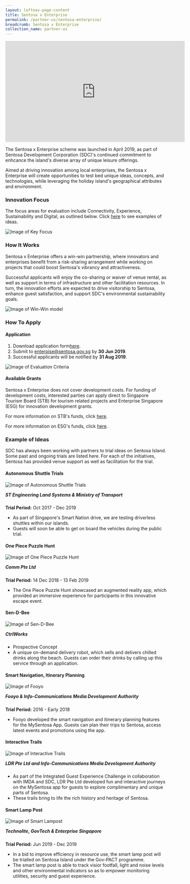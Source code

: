 ```yaml
---
layout: leftnav-page-content
title: Sentosa x Enterprise
permalink: /partner-us/sentosa-enterprise/
breadcrumb: Sentosa x Enterprise
collection_name: partner-us
---
```

<div class="bp-youtube">
  <iframe width="560" height="315" src="https://www.youtube.com/embed/mHbNxeorbvo" frameborder="0" allow="accelerometer; autoplay; encrypted-media; gyroscope; picture-in-picture" allowfullscreen></iframe>
</div>

The Sentosa x Enterprise scheme was launched in April 2019, as part of Sentosa Development Corporation (SDC)'s continued commitment to enhcance the island's diverse array of unique leisure offerings.

Aimed at driving innovation among local enterprises, the Sentosa x Enterprise will create opportunities to test bed unique ideas, concepts, and technologies, while leveraging the holiday island's geographical attributes and environment.

### Innovation Focus
The focus areas for evaluation include Connectivity, Experience, Sustainability and Digital, as outlined below. Click <a href="#example-of-ideas">here</a> to see examples of ideas.

![Image of Key Focus](/images/partner-us/enterprise/inov_focus.png)


### How It Works

Sentosa x Enterprise offers a win-win partnership, where innovators and enterprises benefit from a risk-sharing arrangement while working on projects that could boost Sentosa's vibrancy and attractiveness.

Successful applicants will enjoy the co-sharing or waiver of venue rental, as well as support in terms of infrastructure and other facilitation resources. In turn, the innovation efforts are expected to drive visitorship to Sentosa, enhance guest satisfaction, and support SDC's environmental sustainability goals. 

![Image of Win-Win model](/images/partner-us/enterprise/win_win.png)


### How To Apply

#### Application

<div class="row">
	<div class="col is-6">
    <p>
      <ol>
          <li>Download application form<a href="/resources/extra/enterprise/Sentosa-x-Enterprise-Application-Form.pdf" target="_blank">here</a>.</li>
          <li>Submit to <a href="mailto:enterprise@sentosa.gov.sg">enterpise@sentosa.gov.sg</a> by <strong>30 Jun 2019</strong>.</li>
          <li>Successful applicants will be notified by <strong>31 Aug 2019</strong>.</li>
      </ol>
		</p>
	</div>
  <div class="col is-offset-1 is-5">
		<figure style="margin:0;">
			<img src="/images/partner-us/enterprise/eval_crit.png" alt="Image of Evaluation Criteria"/>
		</figure>
	</div>
</div>

#### Available Grants

Sentosa x Enterprise does not cover development costs. For funding of development costs, interested parties can apply direct to Singapore Tourism Board (STB) for tourism related projects and Enterprise Singapore (ESG) for innovation development grants.

For more information on STB's funds, click <a href="https://www.stb.gov.sg/content/stb/en/assistance-and-licensing/grants-overview.html" target="_blank">here</a>.

For more information on ESG's funds, click <a href="https://www.enterprisesg.gov.sg/financial-assistance/grants" target="_blank">here</a>. 

### Example of Ideas
SDC has always been working with partners to trial ideas on Sentosa Island. Some past and ongoing trials are listed here. For each of the initiatives, Sentosa has provided venue support as well as facilitation for the trial. 



<h4>Autonomous Shuttle Trials</h4>
<div class="row reverse-row-order">
  <div class="col is-offset-1 is-5">
    <figure style="margin:0;">
      <img src="/images/partner-us/enterprise/auto_shuttle.jpg" alt="Image of Autonomous Shuttle Trials"/>
    </figure>
  </div>
  <div class="col is-6">
    <p>
    <h5 style="margin-top:0;">ST Engineering Land Systems & Ministry of Transport</h5>
    <strong>Trial Period:</strong> Oct 2017 - Dec 2019
    <ul>
      <li>As part of Singapore's Smart Nation drive, we are testing driverless shuttles within our islands. </li>
      <li>Guests will soon be able to get on board the vehicles during the public trial.</li>
    </ul>
    </p>
  </div>
</div>
<h4>One Piece Puzzle Hunt</h4>
<div class="row">
  <div class="col is-5">
    <figure style="margin:0;">
      <img src="/images/partner-us/enterprise/one_piece.png" alt="Image of One Piece Puzzle Hunt"/>
    </figure>
  </div>
  <div class="col is-offset-1 is-6">
    <p>
    <h5 style="margin-top:0;">Comm Pte Ltd</h5>
    <strong>Trial Period:</strong> 14 Dec 2018 - 13 Feb 2019
    <ul>
      <li>The One Piece Puzzle Hunt showcased an augmented reality app, which provided an immersive experience for participants in this innovative escape event.</li>
    </ul>
    </p>
  </div>
</div>
<h4>Sen-D-Bee</h4>
<div class="row reverse-row-order">
  <div class="col is-offset-1 is-5">
    <figure style="margin:0;">
      <img src="/images/partner-us/enterprise/sen_d_bee.png" alt="Image of Sen-D-Bee"/>
    </figure>
  </div>
  <div class="col is-6">
    <p>
    <h5 style="margin-top:0;">CtrlWorks</h5>
    <ul>
      <li>Prospective Concept</li>
      <li>A unique on-demand delivery robot, which sells and delivers chilled drinks along the beach. Guests can order their drinks by calling up this service through an application.</li>
    </ul>
    </p>
  </div>
</div>
<h4>Smart Navigation, Itinerary Planning</h4>
<div class="row">
  <div class="col is-5">
    <figure style="margin:0;">
      <img src="/images/partner-us/enterprise/fooyo.png" alt="Image of Fooyo"/>
    </figure>
  </div>
  <div class="col is-offset-1 is-6">
    <p>
    <h5 style="margin-top:0;">Fooyo & Info-Communications Media Development Authority</h5>
    <strong>Trial Period:</strong> 2016 - Early 2018
    <ul>
      <li>Fooyo developed the smart navigation and itinerary planning features for the MySentosa App. Guests can plan their trips to Sentosa, access latest events and promotions using the app.</li>
    </ul>
    </p>
  </div>
</div>
<h4>Interactive Trails</h4>
<div class="row reverse-row-order">
  <div class="col is-offset-1 is-5">
    <figure style="margin:0;">
      <img src="/images/partner-us/enterprise/interactive_trails.jpg" alt="Image of Interactive Trails"/>
    </figure>
  </div>
  <div class="col is-6">
    <p>
    <h5 style="margin-top:0">LDR Pte Ltd and Info-Communications Media Development Authority</h5>
    <ul>
      <li>As part of the Integrated Guest Experience Challenge in collaboration with IMDA and SDC, LDR Pte Ltd developed fun and interactive journeys on the MySentosa app for guests to explore complimentary and unique parts of Sentosa.</li>
      <li>These trails bring to life the rich history and heritage of Sentosa.</li>
    </ul>
    </p>
  </div>
</div>
<h4>Smart Lamp Post</h4>
<div class="row">
  <div class="col is-5">
    <figure style="margin:0;">
      <img src="/images/partner-us/enterprise/smart_lampost.png" alt="Image of Smart Lampost"/>
    </figure>
  </div>
  <div class="col is-offset-1 is-6">
    <p>
    <h5 style="margin-top:0;">Technolite, GovTech & Enterprise Singapore</h5>
    <strong>Trial Period:</strong> Jun 2019 - Dec 2019
    <ul>
      <li>In a bid to improve efficiency in resource use, the smart lamp post will be trialled on Sentosa Island under the Gov-PACT programme.</li>
      <li>The smart lamp post is able to track visior footfall, light and noise levels and other environmental indicators so as to empower monitoring utilities, security and guest experience.</li>
    </ul>
    </p>
  </div>
</div>

